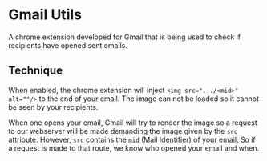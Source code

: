 # Gmail Utils
A chrome extension developed for Gmail that is being used to check if recipients have opened sent emails.

## Technique
 When enabled, the chrome extension will inject ``<img src=".../<mid>" alt=""/>`` to the end of your email. The image can not be loaded so it cannot be seen by your recipients.


When one opens your email, Gmail will try to render the image so a request to our webserver will be made demanding the image given by the ``src`` attribute.
However, ``src`` contains the ``mid`` (Mail Identifier) of your email. So if a request is made to that route, we know who opened your email and when.
